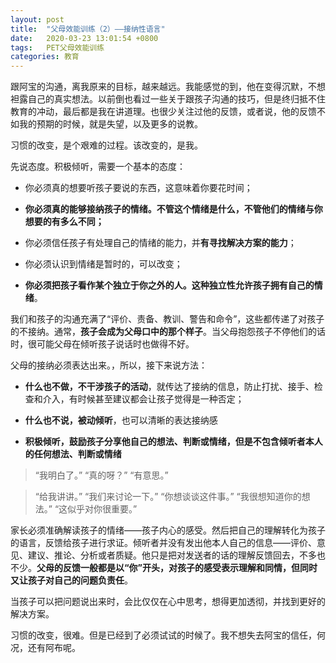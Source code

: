 ```yaml
---
layout: post
title:  "父母效能训练（2）——接纳性语言"
date:   2020-03-23 13:01:54 +0800
tags:   PET父母效能训练
categories: 教育
---
```


跟阿宝的沟通，离我原来的目标，越来越远。我能感觉的到，他在变得沉默，不想袒露自己的真实想法。以前倒也看过一些关于跟孩子沟通的技巧，但是终归抵不住教育的冲动，最后都是我在讲道理。也很少关注过他的反馈，或者说，他的反馈不如我的预期的时候，就是失望，以及更多的说教。

习惯的改变，是个艰难的过程。该改变的，是我。

先说态度。积极倾听，需要一个基本的态度：

+ 你必须真的想要听孩子要说的东西，这意味着你要花时间；

+ **你必须真的能够接纳孩子的情绪。不管这个情绪是什么，不管他们的情绪与你想要的有多么不同；**

+ 你必须信任孩子有处理自己的情绪的能力，并**有寻找解决方案的能力**；

+ 你必须认识到情绪是暂时的，可以改变；

+ **你必须把孩子看作某个独立于你之外的人。这种独立性允许孩子拥有自己的情绪**。

我们和孩子的沟通充满了“评价、责备、教训、警告和命令”，这些都传递了对孩子的不接纳。通常，**孩子会成为父母口中的那个样子**。当父母抱怨孩子不停他们的话时，很可能父母在倾听孩子说话时也做得不好。

父母的接纳必须表达出来。，所以，接下来说方法：

+ **什么也不做，不干涉孩子的活动**，就传达了接纳的信息，防止打扰、接手、检查和介入，有时候甚至建议都会让孩子觉得是一种否定；

+ **什么也不说，被动倾听**，也可以清晰的表达接纳感

+ **积极倾听，鼓励孩子分享他自己的想法、判断或情绪，但是不包含倾听者本人的任何想法、判断或情绪**

> “我明白了。” “真的呀？” “有意思。”

> “给我讲讲。” “我们来讨论一下。” “你想谈谈这件事。” “我很想知道你的想法。” “这似乎对你很重要。”

家长必须准确解读孩子的情绪——孩子内心的感受。然后把自己的理解转化为孩子的语言，反馈给孩子进行求证。倾听者并没有发出他本人自己的信息——评价、意见、建议、推论、分析或者质疑。他只是把对发送者的话的理解反馈回去，不多也不少。**父母的反馈一般都是以“你”开头，对孩子的感受表示理解和同情，但同时又让孩子对自己的问题负责任**。

当孩子可以把问题说出来时，会比仅仅在心中思考，想得更加透彻，并找到更好的解决方案。

习惯的改变，很难。但是已经到了必须试试的时候了。我不想失去阿宝的信任，何况，还有阿布呢。